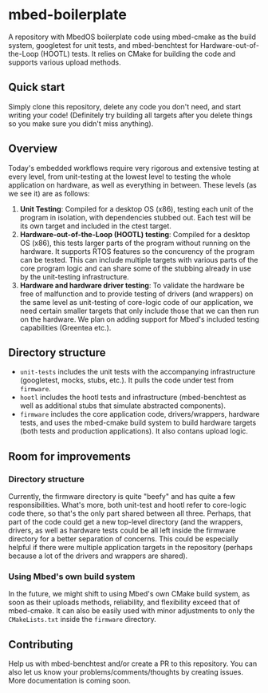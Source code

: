 # mbed-boilerplate
A repository with MbedOS boilerplate code using mbed-cmake as the build system, googletest for unit tests, and mbed-benchtest for Hardware-out-of-the-Loop (HOOTL) tests. It relies on CMake for building the code and supports various upload methods.

## Quick start
Simply clone this repository, delete any code you don't need, and start writing your code! (Definitely try building all targets after you delete things so you make sure you didn't miss anything).

## Overview
Today's embedded workflows require very rigorous and extensive testing at every level, from unit-testing at the lowest level to testing the whole application on hardware, as well as everything in between. These levels (as we see it) are as follows:

1. **Unit Testing**: Compiled for a desktop OS (x86), testing each unit of the program in isolation, with dependencies stubbed out. Each test will be its own target and included in the ctest target.
1. **Hardware-out-of-the-Loop (HOOTL) testing**: Compiled for a desktop OS (x86), this tests larger parts of the program without running on the hardware. It supports RTOS features so the concurency of the program can be tested. This can include multiple targets with various parts of the core program logic and can share some of the stubbing already in use by the unit-testing infrastructure.
1. **Hardware and hardware driver testing**: To validate the hardware be free of malfunction and to provide testing of drivers (and wrappers) on the same level as unit-testing of core-logic code of our application, we need certain smaller targets that only include those that we can then run on the hardware. We plan on adding support for Mbed's included testing capabilities (Greentea etc.).

## Directory structure
- `unit-tests` includes the unit tests with the accompanying infrastructure (googletest, mocks, stubs, etc.). It pulls the code under test from `firmware`.
- `hootl` includes the hootl tests and infrastructure (mbed-benchtest as well as additional stubs that simulate abstracted components).
- `firmware` includes the core application code, drivers/wrappers, hardware tests, and uses the mbed-cmake build system to build hardware targets (both tests and production applications). It also contans upload logic.

## Room for improvements

### Directory structure
Currently, the firmware directory is quite "beefy" and has quite a few responsibilities. What's more, both unit-test and hootl refer to core-logic code there, so that's the only part shared between all three. Perhaps, that part of the code could get a new top-level directory (and the wrappers, drivers, as well as hardware tests could be all left inside the firmware directory for a better separation of concerns. This could be especially helpful if there were multiple application targets in the repository (perhaps because a lot of the drivers and wrappers are shared).

### Using Mbed's own build system
In the future, we might shift to using Mbed's own CMake build system, as soon as their uploads methods, reliability, and flexibility exceed that of mbed-cmake. It can also be easily used with minor adjustments to only the `CMakeLists.txt` inside the `firmware` directory.

## Contributing
Help us with mbed-benchtest and/or create a PR to this repository. You can also let us know your problems/comments/thoughts by creating issues. More documentation is coming soon.
